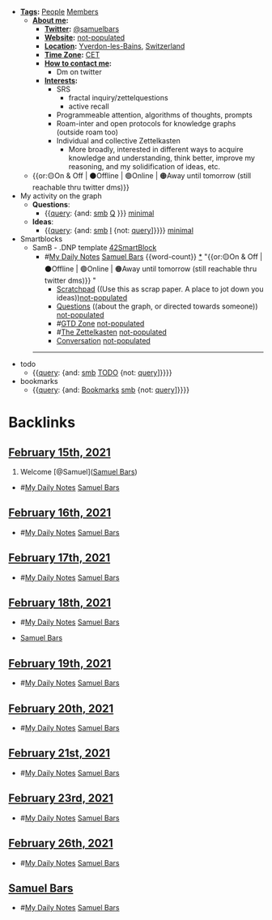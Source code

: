 - **[Tags](<Tags.md>):** [People](<People.md>) [Members](<Members.md>)
    - **[About me](<About me.md>):**
        - **[Twitter](<Twitter.md>):** [@samuelbars](https://twitter.com/samuelbars)
        - **[Website](<Website.md>):** [not-populated](<not-populated.md>) 
        - **[Location](<Location.md>):** [Yverdon-les-Bains](<Yverdon-les-Bains.md>), [Switzerland](<Switzerland.md>)
        - **[Time Zone](<Time Zone.md>):** [CET](<CET.md>)
        - **[How to contact me](<How to contact me.md>):**
            - Dm on twitter
        - **[Interests](<Interests.md>):**
            - SRS
                - fractal inquiry/zettelquestions
                - active recall
            - Programmeable attention, algorithms of thoughts, prompts
            - Roam-inter and open protocols for knowledge graphs (outside roam too)
            - Individual and collective Zettelkasten
                - More broadly, interested in different ways to acquire knowledge and understanding, think better, improve my reasoning, and my solidification of ideas, etc.
    - {{or:🟡On & Off | ⚫️Offline | 🟢Online | 🟠Away until tomorrow (still reachable thru twitter dms)}} 
- My activity on the graph
    - **Questions**:
        - {{[query](<query.md>): {and: [smb](<smb.md>) [Q](<Q.md>) }}} [minimal](<minimal.md>)
    - **Ideas**:
        - {{[query](<query.md>): {and: [smb](<smb.md>) [I](<I.md>) {not: [query](<query.md>)]}}}} [minimal](<minimal.md>)
- Smartblocks
    - SamB - .DNP template [42SmartBlock](<42SmartBlock.md>)
        - #[My Daily Notes](<My Daily Notes.md>) [Samuel Bars](<Samuel Bars.md>) {{word-count}} [*]([smb](<smb.md>)) "{{or:🟡On & Off | ⚫️Offline | 🟢Online | 🟠Away until tomorrow (still reachable thru twitter dms)}} "
            - [Scratchpad](<Scratchpad.md>) ((Use this as scrap paper. A place to jot down you ideas))[not-populated](<not-populated.md>)
            - [Questions](<Questions.md>) ((about the graph, or directed towards someone)) [not-populated](<not-populated.md>)
            - #[GTD Zone](<GTD Zone.md>) [not-populated](<not-populated.md>)
            - #[The Zettelkasten](<The Zettelkasten.md>) [not-populated](<not-populated.md>)
            - [Conversation](<Conversation.md>) [not-populated](<not-populated.md>)
        - ---
- todo
    - {{[query](<query.md>): {and: [smb](<smb.md>) [TODO](<TODO.md>) {not: [query](<query.md>)]}}}}
- bookmarks
    - {{[query](<query.md>): {and: [Bookmarks](<Bookmarks.md>) [smb](<smb.md>) {not: [query](<query.md>)]}}}}

# Backlinks
## [February 15th, 2021](<February 15th, 2021.md>)
1. Welcome [@Samuel]([Samuel Bars](<Samuel Bars.md>))

- #[My Daily Notes](<My Daily Notes.md>) [Samuel Bars](<Samuel Bars.md>)

## [February 16th, 2021](<February 16th, 2021.md>)
- #[My Daily Notes](<My Daily Notes.md>) [Samuel Bars](<Samuel Bars.md>)

## [February 17th, 2021](<February 17th, 2021.md>)
- #[My Daily Notes](<My Daily Notes.md>) [Samuel Bars](<Samuel Bars.md>)

## [February 18th, 2021](<February 18th, 2021.md>)
- #[My Daily Notes](<My Daily Notes.md>) [Samuel Bars](<Samuel Bars.md>)

- [Samuel Bars](<Samuel Bars.md>)

## [February 19th, 2021](<February 19th, 2021.md>)
- #[My Daily Notes](<My Daily Notes.md>) [Samuel Bars](<Samuel Bars.md>)

## [February 20th, 2021](<February 20th, 2021.md>)
- #[My Daily Notes](<My Daily Notes.md>) [Samuel Bars](<Samuel Bars.md>)

## [February 21st, 2021](<February 21st, 2021.md>)
- #[My Daily Notes](<My Daily Notes.md>) [Samuel Bars](<Samuel Bars.md>)

## [February 23rd, 2021](<February 23rd, 2021.md>)
- #[My Daily Notes](<My Daily Notes.md>) [Samuel Bars](<Samuel Bars.md>)

## [February 26th, 2021](<February 26th, 2021.md>)
- #[My Daily Notes](<My Daily Notes.md>) [Samuel Bars](<Samuel Bars.md>)

## [Samuel Bars](<Samuel Bars.md>)
- #[My Daily Notes](<My Daily Notes.md>) [Samuel Bars](<Samuel Bars.md>)

